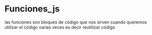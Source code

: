 # Funciones_js
las funciones son bloques de código que nos sirven cuando queremos utilizar el  código varias veces es decir reutilizar código
